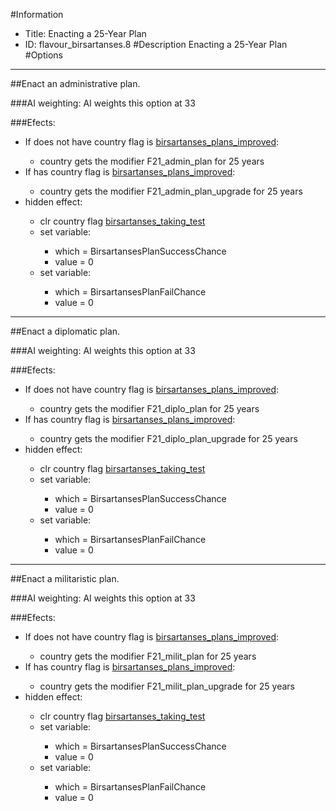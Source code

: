 #Information
 - Title: Enacting a 25-Year Plan
 - ID: flavour_birsartanses.8
#Description
Enacting a 25-Year Plan
#Options

___
##Enact an administrative plan.

###AI weighting:
AI weights this option at 33


###Efects:<ul><li>If does not have country flag is [birsartanses_plans_improved](../flags/birsartanses_plans_improved.md):</li><ul><li>country gets the modifier F21_admin_plan for 25 years</li></ul><li>If has country flag is [birsartanses_plans_improved](../flags/birsartanses_plans_improved.md):</li><ul><li>country gets the modifier F21_admin_plan_upgrade for 25 years</li></ul><li>hidden effect:</li><ul><li>clr country flag [birsartanses_taking_test](../flags/birsartanses_taking_test.md)</li><li>set variable:</li><ul><li>which = BirsartansesPlanSuccessChance</li><li>value = 0</li></ul><li>set variable:</li><ul><li>which = BirsartansesPlanFailChance</li><li>value = 0</li></ul></ul></ul>

___
##Enact a diplomatic plan.

###AI weighting:
AI weights this option at 33


###Efects:<ul><li>If does not have country flag is [birsartanses_plans_improved](../flags/birsartanses_plans_improved.md):</li><ul><li>country gets the modifier F21_diplo_plan for 25 years</li></ul><li>If has country flag is [birsartanses_plans_improved](../flags/birsartanses_plans_improved.md):</li><ul><li>country gets the modifier F21_diplo_plan_upgrade for 25 years</li></ul><li>hidden effect:</li><ul><li>clr country flag [birsartanses_taking_test](../flags/birsartanses_taking_test.md)</li><li>set variable:</li><ul><li>which = BirsartansesPlanSuccessChance</li><li>value = 0</li></ul><li>set variable:</li><ul><li>which = BirsartansesPlanFailChance</li><li>value = 0</li></ul></ul></ul>

___
##Enact a militaristic plan.

###AI weighting:
AI weights this option at 33


###Efects:<ul><li>If does not have country flag is [birsartanses_plans_improved](../flags/birsartanses_plans_improved.md):</li><ul><li>country gets the modifier F21_milit_plan for 25 years</li></ul><li>If has country flag is [birsartanses_plans_improved](../flags/birsartanses_plans_improved.md):</li><ul><li>country gets the modifier F21_milit_plan_upgrade for 25 years</li></ul><li>hidden effect:</li><ul><li>clr country flag [birsartanses_taking_test](../flags/birsartanses_taking_test.md)</li><li>set variable:</li><ul><li>which = BirsartansesPlanSuccessChance</li><li>value = 0</li></ul><li>set variable:</li><ul><li>which = BirsartansesPlanFailChance</li><li>value = 0</li></ul></ul></ul>

